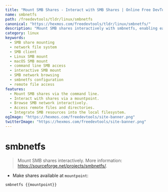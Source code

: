 ```yaml
---
title: "Mount SMB Shares - Interact with SMB Shares | Online Free DevTools by Hexmos"
name: smbnetfs
path: /freedevtools/tldr/linux/smbnetfs
canonical: "https://hexmos.com/freedevtools/tldr/linux/smbnetfs/"
description: "Mount SMB shares interactively with smbnetfs, enabling easy access to network files and resources. Explore shared directories, copy files, and manage permissions. Free online tool, no registration required."
category: linux
keywords:
  - SMB share mounting
  - network file system
  - SMB client
  - Linux SMB mount
  - macOS SMB mount
  - command line SMB access
  - interactive SMB mount
  - SMB network browsing
  - smbnetfs configuration
  - remote file access
features:
  - Mount SMB shares via the command line.
  - Interact with shares via a mountpoint.
  - Browse SMB network interactively.
  - Access remote files and directories.
  - Integrate SMB resources into the local filesystem.
ogImage: "https://hexmos.com/freedevtools/site-banner.png"
twitterImage: "https://hexmos.com/freedevtools/site-banner.png"
---
```


# smbnetfs

> Mount SMB shares interactively.
> More information: <https://sourceforge.net/projects/smbnetfs/>.

- Make shares available at `mountpoint`:

`smbnetfs {{mountpoint}}`
